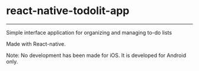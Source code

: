 # react-native-todolit-app
___
Simple interface application for organizing and managing to-do lists

Made with React-native.

Note: No development has been made for iOS. It is developed for Android only.
